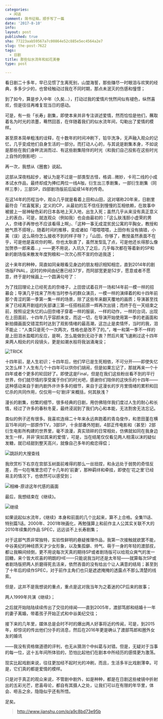 ```yaml
---
categories:
  - 闲话
comment: 简书征稿，顺手写了一篇
date: '2017-8-10'
info: 
layout: post
published: true
sha: 77223aab59567a7c00864e52c885e5ec4564a2e7
slug: the-post-7622
tags:
  - 日剧
title: 那些似水流年和如花美眷
type: post

---
```


看日剧二十多年，早已见惯了生离死别，山盟海誓，那些赚尽一时眼泪与欢笑的经典，多多少少的，也曾经触动过我在不同时期，那点未泯灭的伤感和憧憬；

到了如今，算是步入中年（久矣...），打动过我的爱情片恍然间似有褪色，纵然喜欢，但是往往再难复现当日的感动。

可是，有一些「长寿」剧集，即使本来并非专注讲述爱情，然而恰恰是他们，蘸取着名为时光的浓墨，蓦然回首，在伴随着我们的似水流年间，勾勒出了爱情的模样。

甚至原本简单粗浅的诠释，在十数年的时间冲刷下，铅华洗净，无声融入观众的记忆，几乎变成他们自身生活的一部分。而打动人心的，与其说是剧集本身，不如说是那些在我们身畔流淌而过、有这些剧集陪伴的时光（和我们自己投影在这些时光上自怜的倒影吧）…

再一次，我想从《圈套》说起。

这部从深夜档起步，被认为是不过是一部类型古怪，格调…微妙，卡司二线的小成本试水作品，最终却成为捧红两位一线A咖，衍生出三季剧集，一部衍生剧集（同样三季），三部SP，四部剧场版前后延续14年的传奇。

在这14年的历程当中，观众几乎就是看着上田和山田，这对堪称20年来，日剧里最符合「欢喜冤家」定义的CP，从最初的互不信任到慢慢的互相依赖，在故事中被披上一层神秘色彩的日本各地上天入地，出生入死；虽然几乎从来没有真正意义上的表白，可是，就连观众（例如我）也会由最初的：「这么肤浅胆小虚荣的男人，奈绪子再惨也不应该看得上啊」、「这种一事无成混贫民公寓的平胸女，教授和她气质不搭呀」，随着时间的推移，变成诸如「喂喂喂喂，上田你有没有搞错，小美（误）这么萌你怎么接收不到的样子呀？」「山田，你够了，教授虽然表面不在乎，可是他是喜欢你的啊，你也太耿直了，虽然发型乱了点，可是他还长得那么像加贺恭一郎来着…」——更不用说，入坑久了之后，几乎每次都在等着新的SP和新的剧场版来散发年度狗粮和一次次心照不宣的你追我逐；

这十来年的种种，简直如同亲眼看见身边的朋友相识相知相恋，直到2014年的剧场版FINAL，这时的仲间由纪惠已经37岁，而阿部宽更是52岁，愿意或者不愿意，终于是时候画上一个圆满句号了：

为了找回理论上已经死去的奈绪子，上田尝试着召开一场和14年前一模一样的招募会；导演几乎找来了所有当时参与的群众演员，一模一样的演绎着的和十四年前那个青涩的第一季第一集一样的场景，除了这些年来翻天覆地的画质；导演甚至找来了已经离开剧组的矢部谦三第一任搭档前原一辉再次出镜；而终于在一天结束之前，按照设定失忆的山田奈绪子穿着一样的服装，一样的动作，一样的台词，出现在上田面前，十四年几乎容颜未变，而这一切，在导演开始使用第一季的老画面和新拍摄画面交错混剪时达到了观影情绪的最高潮，这岂止是卖情怀，当时的我，泪不能止：“人类只是死个一次两次，性格也是改不了的。”，唯一和第一季不一样的是上田泪水盈眶的反应，是啊，怎么能做到无动于衷？然后片尾飞速刷过这十四年来两人相处的片段镜头，更是如潮水般将我汹涌淹没；

![TRICK](http://upload-images.jianshu.io/upload_images/757-0a0e2bcd93d08c37.png?imageMogr2/auto-orient/strip%7CimageView2/2/w/1240)


十四年前，是人生初识；十四年后，他们早已是生死相依，不可分开——即使失忆又怎么样？人生有几个十四年可以供你们胡闹，但是如果忘记了，那就再来一个十四年或者个更多的轮回好了。即使这是Final，但是在我们这些粉丝看不到的平行世界，你们就尽情的享受属于你们的时光吧，感谢你们陪伴的这快乐的十四年—— 这种感动来自于剧内剧外许许多多的细节，来自于这漫长的岁月里情绪的累积和回忆杀的共同作用，仅仅用一句‘剧评’来概括，何其肤浅？

漫长的剧集，纷繁的细节，很多经典的日剧，用仿佛陪伴我们度过人生的耐心和长情，经过了许多的春秋冬夏，最终浸润到了我们内心和本能，无法割舍无法忘记。

类似的例子还有很多。我喜欢连绵二十年来永远奔跑着的青岛俊作，和恩田堇在横亘15年间的一部原作TV，3部SP，十余部番外短剧，4部正传电影和（甚至）2部衍生电影所构建的世界里，毫不浪漫，真实琐碎的日常相处，仿佛就如同在我身边发生一样，并非‘突如其来的爱情’，可是，当在结尾仅仅看见两人相濡以沫的疑似发糖，就已经甜到整天高兴，就像自己多年的痴恋得偿；


![跳跃的大搜查线](http://upload-images.jianshu.io/upload_images/757-03d71fdc1b01c044.png?imageMogr2/auto-orient/strip%7CimageView2/2/w/1240)

我欣赏杉下右京在宫部玉树面前难得的那么一丝扭捏，和永远处于弱势的奇怪反差，而一句在嘴里念叨了十几年的‘前妻’，那种羁绊和牵挂，即使在‘花之里’已经易主的情况下，也依然可以感受到；


![相棒-原谅这年代感的画面](http://upload-images.jianshu.io/upload_images/757-0cb14dac935bf90e.png?imageMogr2/auto-orient/strip%7CimageView2/2/w/1240)

最后，我想结束在《继续》。



![继续](http://upload-images.jianshu.io/upload_images/757-43df9ae560a6dcc7.png?imageMogr2/auto-orient/strip%7CimageView2/2/w/1240)



如果说起似水流年，《继续》本身和前面的几个比起来，算不上合格。全集11话、特别篇1话。2000年、2001年映画化，再勉强算上和前作主人公其实关联不大的2010年续集的作品 SPEC，远远谈不上长寿剧集；

对于这部气质非常独特，实验性鲜明的悬疑推理作品，我第一次接触就欲罢不能，中谷美纪的神经质天才少女形象，以及集孤僻、帅气、萌于一身的年轻的渡部叔，都让我瞬间倾倒，更不用说每次天真的期待SP或者剧场版可以给观众爽气的发一回糖，来个皆大欢喜的明朗的HE——只能说我当时还是太年轻——就算每次SP或者剧场版把两人折磨得死去活来，依然吝啬的没有给出个让人满意的结局；甚至到了十年后的续作SPEC，对于前作主角们也只是遮遮掩掩的透露点不那么清楚的线索。

但是，这并不是我想说的重点，重点是这对我当年为之着迷的CP后来的故事；

两人1999年共演《继续》；

之后就开始陆陆续续传出了交往的绯闻——直到2005年，渡部笃郎和结婚十一年的妻子离婚，带着孩子开始正式和中谷美纪交往；

接下来的几年里，媒体总是会时不时的爆出两人好事将近的传闻，可是，到2015年，却惊诧的传出他们分手的消息，然后在2016年更是确认了渡部笃郎和圈外女友的婚讯

——我没有资格做道德的评判，也无从猜测个中纠葛与对错。但是，无疑对于当事的每一位，这十五年间所体验的，恐怕比起他们在剧本中所经历的感情更为激荡。

现实比起戏剧来说，往往更加经不起时光的冲刷，而且，生活多半比戏剧薄幸。可是，它们真的都是爱情的模样。

只是对于真正的观众来说，不管剧中剧外，如是种种，都是在日剧这些棱镜中折射出的五彩光芒，悲喜毋论，都自有其摄人之处，让我们可以在有限的年华里，体会、咂舌之余，隐隐似乎还有所悟。

足矣。

> http://www.jianshu.com/p/a9c8bd73e95b 
